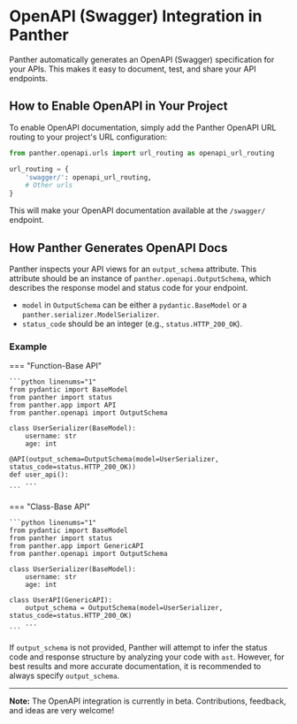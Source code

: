 # OpenAPI (Swagger) Integration in Panther

Panther automatically generates an OpenAPI (Swagger) specification for your APIs. This makes it easy to document, test, and share your API endpoints.

## How to Enable OpenAPI in Your Project

To enable OpenAPI documentation, simply add the Panther OpenAPI URL routing to your project's URL configuration:

```python title="core/urls.py" linenums="1"
from panther.openapi.urls import url_routing as openapi_url_routing

url_routing = {
    'swagger/': openapi_url_routing,
    # Other urls
}
```

This will make your OpenAPI documentation available at the `/swagger/` endpoint.

## How Panther Generates OpenAPI Docs

Panther inspects your API views for an `output_schema` attribute. This attribute should be an instance of `panther.openapi.OutputSchema`, which describes the response model and status code for your endpoint.

- `model` in `OutputSchema` can be either a `pydantic.BaseModel` or a `panther.serializer.ModelSerializer`.
- `status_code` should be an integer (e.g., `status.HTTP_200_OK`).

### Example

=== "Function-Base API"

    ```python linenums="1"
    from pydantic import BaseModel
    from panther import status
    from panther.app import API
    from panther.openapi import OutputSchema
    
    class UserSerializer(BaseModel):
        username: str
        age: int
    
    @API(output_schema=OutputSchema(model=UserSerializer, status_code=status.HTTP_200_OK))
    def user_api():
        ...
    ```

=== "Class-Base API"

    ```python linenums="1"
    from pydantic import BaseModel
    from panther import status
    from panther.app import GenericAPI
    from panther.openapi import OutputSchema
    
    class UserSerializer(BaseModel):
        username: str
        age: int
    
    class UserAPI(GenericAPI):
        output_schema = OutputSchema(model=UserSerializer, status_code=status.HTTP_200_OK)
        ...
    ```

If `output_schema` is not provided, Panther will attempt to infer the status code and response structure by analyzing your code with `ast`. However, for best results and more accurate documentation, it is recommended to always specify `output_schema`.

---

**Note:** The OpenAPI integration is currently in beta. Contributions, feedback, and ideas are very welcome!